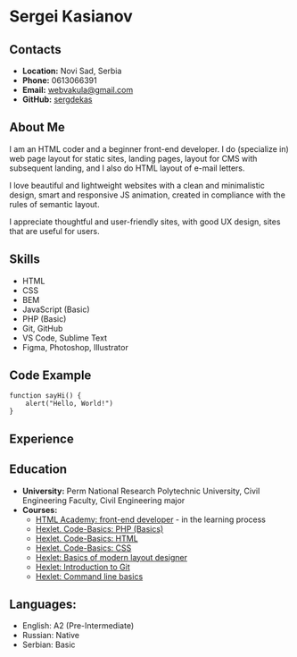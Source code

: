 # Sergei Kasianov


## Contacts

* __Location:__ Novi Sad, Serbia
* __Phone:__ 0613066391
* __Email:__ webvakula@gmail.com
* __GitHub:__ [sergdekas](https://github.com/sergdekas)

## About Me

I am an HTML coder and a beginner front-end developer. I do (specialize in) web page layout for static sites, landing pages, layout for CMS with subsequent landing, and I also do HTML layout of e-mail letters.

I love beautiful and lightweight websites with a clean and minimalistic design, smart and responsive JS animation, created in compliance with the rules of semantic layout.

I appreciate thoughtful and user-friendly sites, with good UX design, sites that are useful for users.

## Skills

* HTML
* CSS
* BEM
* JavaScript (Basic)
* PHP (Basic)
* Git, GitHub
* VS Code, Sublime Text
* Figma, Photoshop, Illustrator

## Code Example

```
function sayHi() {
	alert("Hello, World!")
}
```

## Experience

## Education

* __University:__ Perm National Research Polytechnic University, Civil Engineering Faculty, Civil Engineering major
* __Courses:__ 
  + [HTML Academy: front-end developer](https://www.htmlacademy.ru) - in the learning process
  + [Hexlet. Code-Basics: PHP (Basics)](https://code-basics.com/ru/languages/php)
  + [Hexlet. Code-Basics: HTML](https://code-basics.com/ru/languages/html)
  + [Hexlet. Code-Basics: CSS](https://code-basics.com/ru/languages/css)
  + [Hexlet: Basics of modern layout designer](https://ru.hexlet.io/courses/layout-designer-basics)
  + [Hexlet: Introduction to Git](https://ru.hexlet.io/courses/intro_to_git)
  + [Hexlet: Command line basics](https://ru.hexlet.io/courses/cli-basics)

## Languages:

* English: A2 (Pre-Intermediate)
* Russian: Native
* Serbian: Basic
